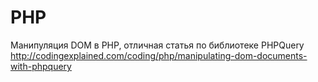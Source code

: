 # PHP

Манипуляция DOM в PHP, отличная статья по библиотеке PHPQuery http://codingexplained.com/coding/php/manipulating-dom-documents-with-phpquery
